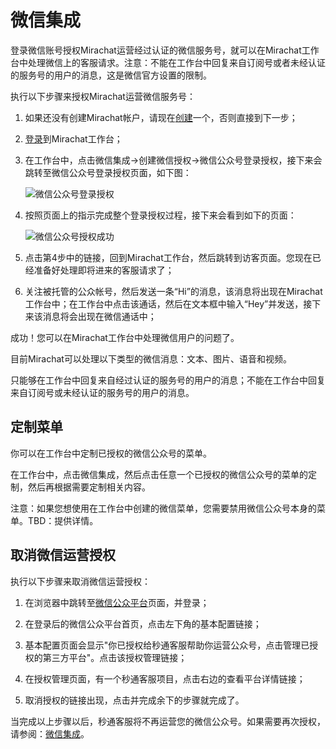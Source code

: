 # 微信集成

登录微信账号授权Mirachat运营经过认证的微信服务号，就可以在Mirachat工作台中处理微信上的客服请求。注意：不能在工作台中回复来自订阅号或者未经认证的服务号的用户的消息，这是微信官方设置的限制。

执行以下步骤来授权Mirachat运营微信服务号：

1. 如果还没有创建Mirachat帐户，请现在<a href="https://www.mirachat.com/register" target="_blank">创建</a>一个，否则直接到下一步；

2. <a href="https://www.mirachat.com/login" target="_blank">登录</a>到Mirachat工作台；

3. 在工作台中，点击微信集成->创建微信授权->微信公众号登录授权，接下来会跳转至微信公众号登录授权页面，如下图：

	![微信公众号登录授权](https://www.mirachat.com/tutorial/wechat/img/login.png)

4. 按照页面上的指示完成整个登录授权过程，接下来会看到如下的页面：

	![微信公众号授权成功](https://www.mirachat.com/tutorial/wechat/img/success.png)

5. 点击第4步中的链接，回到Mirachat工作台，然后跳转到访客页面。您现在已经准备好处理即将进来的客服请求了；

6. 关注被托管的公众帐号，然后发送一条“Hi”的消息，该消息将出现在Mirachat工作台中；在工作台中点击该通话，然后在文本框中输入“Hey”并发送，接下来该消息将会出现在微信通话中；

成功！您可以在Mirachat工作台中处理微信用户的问题了。

目前Mirachat可以处理以下类型的微信消息：文本、图片、语音和视频。

<aside class="warning">
只能够在工作台中回复来自经过认证的服务号的用户的消息；不能在工作台中回复来自订阅号或未经认证的服务号的用户的消息。
</aside>

## 定制菜单

你可以在工作台中定制已授权的微信公众号的菜单。

在工作台中，点击微信集成，然后点击任意一个已授权的微信公众号的菜单的定制，然后再根据需要定制相关内容。

注意：如果您想使用在工作台中创建的微信菜单，您需要禁用微信公众号本身的菜单。TBD：提供详情。

## 取消微信运营授权

执行以下步骤来取消微信运营授权：

1. 在浏览器中跳转至<a href="https://mp.weixin.qq.com/" target="_blank">微信公众平台</a>页面，并登录；

2. 在登录后的微信公众平台首页，点击左下角的基本配置链接；

3. 基本配置页面会显示"你已授权给秒通客服帮助你运营公众号，点击管理已授权的第三方平台"。点击该授权管理链接；

4. 在授权管理页面，有一个秒通客服项目，点击右边的查看平台详情链接；

5. 取消授权的链接出现，点击并完成余下的步骤就完成了。

当完成以上步骤以后，秒通客服将不再运营您的微信公众号。如果需要再次授权，请参阅：[微信集成](#微信集成)。

